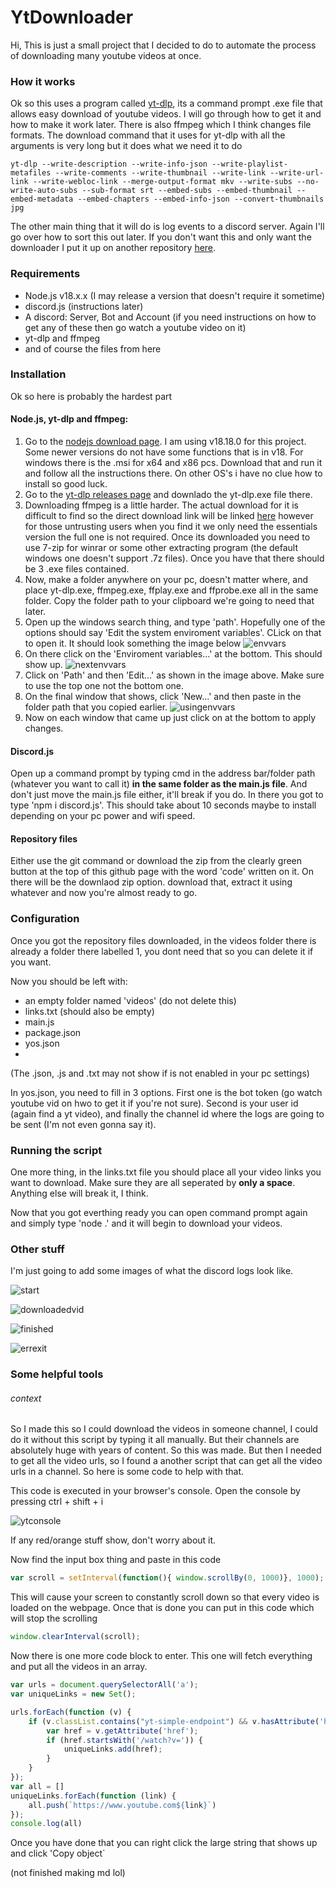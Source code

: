 # YtDownloader
Hi,
This is just a small project that I decided to do to automate the process of downloading many youtube videos at once.

### How it works 
Ok so this uses a program called [yt-dlp](https://github.com/yt-dlp/yt-dlp "yt-dlp"), its a command prompt .exe file that allows easy download of youtube videos. I will go through how to get it and how to make it work later. There is also ffmpeg which I think changes file formats. 
The download command that it uses for yt-dlp with all the arguments is very long but it does what we need it to do

    yt-dlp --write-description --write-info-json --write-playlist-metafiles --write-comments --write-thumbnail --write-link --write-url-link --write-webloc-link --merge-output-format mkv --write-subs --no-write-auto-subs --sub-format srt --embed-subs --embed-thumbnail --embed-metadata --embed-chapters --embed-info-json --convert-thumbnails jpg

The other main thing that it will do is log events to a discord server. Again I'll go over how to sort this out later. If you don't want this and only want the downloader I put it up on another repository [here](https://github.com/mynameisbob1928/YtDownloaderNoBot).

### Requirements
- Node.js v18.x.x (I may release a version that doesn't require it sometime)
- discord.js (instructions later)
- A discord: Server, Bot and Account (if you need instructions on how to get any of these then go watch a youtube video on it)
- yt-dlp and ffmpeg 
- and of course the files from here 

### Installation
Ok so here is probably the hardest part 
#### Node.js, yt-dlp and ffmpeg:
1. Go to the [nodejs download page](https://nodejs.org/dist/v18.18.0/). I am using v18.18.0 for this project. Some newer versions do not have some functions that is in v18. For windows there is the .msi for x64 and x86 pcs. Download that and run it and follow all the instructions there. On other OS's i have no clue how to install so good luck.
2. Go to the [yt-dlp releases page](https://github.com/yt-dlp/yt-dlp/releases/latest) and downlado the yt-dlp.exe file there.
3. Downloading ffmpeg is a little harder. The actual download for it is difficult to find so the direct download link will be linked [here](https://www.gyan.dev/ffmpeg/builds/ffmpeg-git-essentials.7z) however for those untrusting users when you find it we only need the essentials version the full one is not required. Once its downloaded you need to use 7-zip for winrar or some other extracting program (the default windows one doesn't support .7z files). Once you have that there should be 3 .exe files contained. 
4. Now, make a folder anywhere on your pc, doesn't matter where, and place yt-dlp.exe, ffmpeg.exe, ffplay.exe and ffprobe.exe all in the same folder. Copy the folder path to your clipboard we're going to need that later.
5. Open up the windows search thing, and type 'path'. Hopefully one of the options should say 'Edit the system enviroment variables'. CLick on that to open it. It should look something the image below 
![envvars](https://github.com/mynameisbob1928/YtDownloader/assets/129603125/27d90a88-c1bc-4d55-96f0-98b66496f879)
6. On there click on the 'Enviroment variables...' at the bottom. This should show up.
![nextenvvars](https://github.com/mynameisbob1928/YtDownloader/assets/129603125/ea0319fc-03fd-426a-90c4-310fc1b82456)
7. Click on 'Path' and then 'Edit...' as shown in the image above. Make sure to use the top one not the bottom one.
8. On the final window that shows, click 'New...' and then paste in the folder path that you copied earlier. 
![usingenvvars](https://github.com/mynameisbob1928/YtDownloader/assets/129603125/825267b3-27c7-4e82-81f1-3bf27c8126f4)
9. Now on each window that came up just click on at the bottom to apply changes.
#### Discord.js
Open up a command prompt by typing cmd in the address bar/folder path (whatever you want to call it) **in the same folder as the main.js file**. And don't just move the main.js file either, it'll break if you do. In there you got to type 'npm i discord.js'. This should take about 10 seconds maybe to install depending on your pc power and wifi speed.
#### Repository files
Either use the git command or download the zip from the clearly green button at the top of this github page with the word 'code' written on it. On there will be the downlaod zip option. download that, extract it using whatever and now you're almost ready to go.
### Configuration
Once you got the repository files downloaded, in the videos folder there is already a folder there labelled 1, you dont need that so you can delete it if you want.

Now you should be left with:
- an empty folder named 'videos' (do not delete this)
- links.txt (should also be empty)
- main.js
- package.json
- yos.json
- 
(The .json, .js and .txt may not show if is not enabled in your pc settings)

In yos.json, you need to fill in 3 options. First one is the bot token (go watch youtube vid on hwo to get it if you're not sure). Second is your user id (again find a yt video), and finally the channel id where the logs are going to be sent (I'm not even gonna say it).
### Running the script
One more thing, in the links.txt file you should place all your video links you want to download. Make sure they are all seperated by **only a space**. Anything else will break it, I think.

Now that you got everthing ready you can open command prompt again and simply type 'node .' and it will begin to download your videos.

### Other stuff
I'm just going to add some images of what the discord logs look like.

![start](https://github.com/mynameisbob1928/YtDownloader/assets/129603125/24e31c55-9690-401e-a493-aefbae23aaca)

![downloadedvid](https://github.com/mynameisbob1928/YtDownloader/assets/129603125/d0711f8a-2b6f-4823-aca9-85c6222ce310)

![finished](https://github.com/mynameisbob1928/YtDownloader/assets/129603125/d5037d3f-94c9-4055-adc3-4ddf4071c695)

![errexit](https://github.com/mynameisbob1928/YtDownloader/assets/129603125/4c47c7c4-05a7-44bf-a113-ad997028cbbc)

### Some helpful tools
###### context
So I made this so I could download the videos in someone channel, I could do it without this script by typing it all manually. But their channels are absolutely huge with years of content. So this was made. But then I needed to get all the video urls, so I found a another script that can get all the video urls in a channel. So here is some code to help with that.

This code is executed in your browser's console. Open the console by pressing ctrl + shift + i 

![ytconsole](https://github.com/mynameisbob1928/YtDownloader/assets/129603125/8f4936b6-4353-4968-8ff1-44ffeaa56762)

If any red/orange stuff show, don't worry about it.

Now find the input box thing and paste in this code

```js
var scroll = setInterval(function(){ window.scrollBy(0, 1000)}, 1000);
```
This will cause your screen to constantly scroll down so that every video is loaded on the webpage. Once that is done you can put in this code which will stop the scrolling
```js
window.clearInterval(scroll);
```
Now there is one more code block to enter. This one will fetch everything and put all the videos in an array.
```js
var urls = document.querySelectorAll('a');
var uniqueLinks = new Set();

urls.forEach(function (v) {
    if (v.classList.contains("yt-simple-endpoint") && v.hasAttribute('href')) {
        var href = v.getAttribute('href');
        if (href.startsWith('/watch?v=')) {
            uniqueLinks.add(href);
        }
    }
});
var all = []
uniqueLinks.forEach(function (link) {
    all.push(`https://www.youtube.com${link}`)
});
console.log(all)
```
Once you have done that you can right click the large string that shows up and click 'Copy object`

(not finished making md lol)
